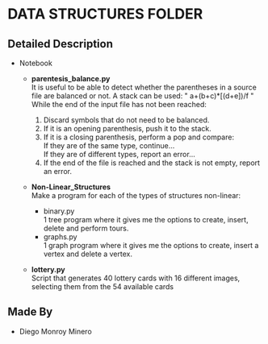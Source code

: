 # DATA STRUCTURES FOLDER

## Detailed Description
* Notebook
    * **parentesis_balance.py**<br>
        It is useful to be able to detect whether the parentheses in a source file are balanced or not.
        A stack can be used: " a+(b+c)*[(d+e])/f "  
        While the end of the input file has not been reached:
        1. Discard symbols that do not need to be balanced.
        2. If it is an opening parenthesis, push it to the stack.
        3. If it is a closing parenthesis, perform a pop and compare:  
            If they are of the same type, continue...  
            If they are of different types, report an error...
        6. If the end of the file is reached and the stack is not empty, report an error.

    * **Non-Linear_Structures** <br>
        Make a program for each of the types of structures non-linear:
        * binary.py <br> 1 tree program where it gives me the options to create, insert, delete and perform tours.
        * graphs.py <br> 1 graph program where it gives me the options to create, insert a vertex and delete a vertex.

    * **lottery.py** <br> Script that generates 40 lottery cards with 16 different images, selecting them from the 54 available cards

## Made By
* Diego Monroy Minero